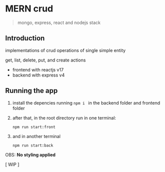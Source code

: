 # MERN crud

>mongo, express, react and nodejs stack

## Introduction 

implementations of crud operations of single simple entity

get, list, delete, put, and create actions

- frontend with reactjs v17
- backend with express v4

## Running the app

1. install the depencies running ```npm i ``` in the backend folder and frontend folder

2. after that, in the root directory run in one terminal:

    ```npm run start:front```

3. and in another terminal

    ```npm run start:back```


OBS: __No styling applied__

[ WIP ]
